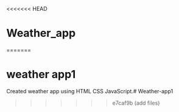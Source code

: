 <<<<<<< HEAD
# Weather_app
=======
# weather app1
Created weather app using HTML CSS JavaScript.# Weather-app1
>>>>>>> e7caf9b (add files)
